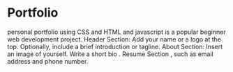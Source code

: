 # Portfolio
personal portfolio using CSS and HTML  and javascript is a popular beginner web development  project.  Header Section: Add your name or a logo at the top. Optionally, include a brief introduction or tagline. About Section: Insert an image of yourself.  Write a short bio .  Resume Section , such as email address and phone  number.  

